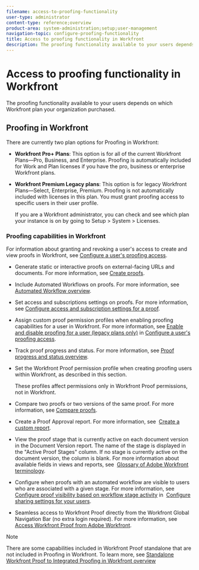 ```yaml
---
filename: access-to-proofing-functionality
user-type: administrator
content-type: reference;overview
product-area: system-administration;setup;user-management
navigation-topic: configure-proofing-functionality
title: Access to proofing functionality in Workfront
description: The proofing functionality available to your users depends on which Workfront plan your organization purchased.
---
```


# Access to proofing functionality in Workfront

The proofing functionality available to your users depends on which Workfront plan your organization purchased.

## Proofing in Workfront

There are currently two plan options for Proofing in Workfront:

* **Workfront Pro+ Plans**: This option is for all of the current Workfront Plans—Pro, Business, and Enterprise. Proofing is automatically included for Work and Plan licenses if you have the pro, business or enterprise Workfront plans. 
* **Workfront Premium Legacy plans**: This option is for legacy Workfront Plans—Select, Enterprise, Premium. Proofing is not automatically included with licenses in this plan. You must grant proofing access to specific users in their user profile.

  If you are a Workfront administrator, you can check and see which plan your instance is on by going to Setup > System > Licenses.

### Proofing capabilities in Workfront

For information about granting and revoking a user's access to create and view proofs in Workfront, see [Configure a user's proofing access](../../../administration-and-setup/manage-workfront/configure-proofing/configure-a-users-proofing-access.md).

* Generate static or interactive proofs on external-facing URLs and documents. For more information, see [Create proofs](../../../review-and-approve-work/proofing/creating-proofs-within-workfront/create-proofs--in-wf.md).
* Include Automated Workflows on proofs. For more information, see [Automated Workflow overview](../../../review-and-approve-work/proofing/proofing-overview/automated-workflow.md).
* Set access and subscriptions settings on proofs. For more information, see [Configure access and subscription settings for a proof](../../../review-and-approve-work/proofing/managing-proofs-within-workfront/configure-access-subscription-settings-proof.md).
* Assign custom proof permission profiles when enabling proofing capabilities for a user in Workfront. For more information, see [Enable and disable proofing for a user (legacy plans only)](../../../administration-and-setup/manage-workfront/configure-proofing/configure-a-users-proofing-access.md#enabling-and-disabling-proofing-for-a-user) in [Configure a user's proofing access](../../../administration-and-setup/manage-workfront/configure-proofing/configure-a-users-proofing-access.md).
* Track proof progress and status. For more information, see [Proof progress and status overview](../../../review-and-approve-work/proofing/proofing-overview/view-progress-status-proof.md).
* Set the Workfront Proof permission profile when creating proofing users within Workfront, as described in this section.

  These profiles affect permissions only in Workfront Proof permissions, not in Workfront.

* Compare two proofs or two versions of the same proof. For more information, see [Compare proofs](../../../review-and-approve-work/proofing/reviewing-proofs-within-workfront/review-a-proof/compare-proofs.md).
* Create a Proof Approval report. For more information, see&nbsp; [Create a custom report](../../../reports-and-dashboards/reports/creating-and-managing-reports/create-custom-report.md).
* View the proof stage that is currently active on each document version in the Document Version report. The name of the stage is displayed in the "Active Proof Stages" column. If no stage is currently active on the document version, the column is blank. For more information about available fields in views and reports, see&nbsp; [Glossary of Adobe Workfront terminology](../../../workfront-basics/navigate-workfront/workfront-navigation/workfront-terminology-glossary.md).
* Configure when proofs with an automated workflow are visible to users who are associated with a given stage. For more information, see&nbsp; [Configure proof visibility based on workflow stage activity](../../../administration-and-setup/manage-workfront/configure-proofing/configure-sharing-settings-users.md#configuring-proof-visibility-based-on-workflow-stage-activity)&nbsp;in&nbsp; [Configure sharing settings for your users](../../../administration-and-setup/manage-workfront/configure-proofing/configure-sharing-settings-users.md).
* Seamless access to Workfront Proof directly from the Workfront Global Navigation Bar (no extra login required). For more information, see [Access Workfront Proof from Adobe Workfront](../../../review-and-approve-work/proofing/managing-proofs-within-workfront/access-wf-proof-in-workfront.md).

>[!NOTE]
>
>There are some capabilities included in Workfront Proof standalone that are not included in Proofing in Workfront. To learn more, see [Standalone Workfront Proof to Integrated Proofing in Workfront overview](../../../administration-and-setup/manage-workfront/configure-proofing/move-to-proofing-in-workfront.md)

